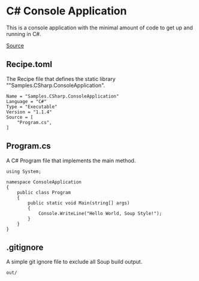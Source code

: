 # C# Console Application
This is a console application with the minimal amount of code to get up and running in C#.

[Source](https://github.com/SoupBuild/Soup/tree/main/Samples/CSharp/ConsoleApplication)

## Recipe.toml
The Recipe file that defines the static library ""Samples.CSharp.ConsoleApplication".
```
Name = "Samples.CSharp.ConsoleApplication"
Language = "C#"
Type = "Executable"
Version = "1.1.4"
Source = [
    "Program.cs",
]
```

## Program.cs
A C# Program file that implements the main method.
```
using System;

namespace ConsoleApplication
{
    public class Program
    {
        public static void Main(string[] args)
        {
            Console.WriteLine("Hello World, Soup Style!");
        }
    }
}
```

## .gitignore
A simple git ignore file to exclude all Soup build output.
```
out/
```
